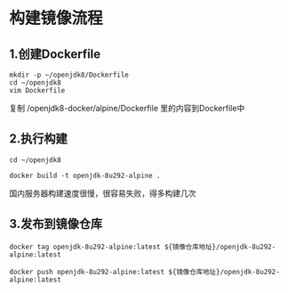 # 构建镜像流程

## 1.创建Dockerfile
```
mkdir -p ~/openjdk8/Dockerfile
cd ~/openjdk8
vim Dockerfile
```
复制 /openjdk8-docker/alpine/Dockerfile 里的内容到Dockerfile中

## 2.执行构建

```
cd ~/openjdk8

docker build -t openjdk-8u292-alpine .

```
国内服务器构建速度很慢，很容易失败，得多构建几次


## 3.发布到镜像仓库

```
docker tag openjdk-8u292-alpine:latest ${镜像仓库地址}/openjdk-8u292-alpine:latest

docker push openjdk-8u292-alpine:latest ${镜像仓库地址}/openjdk-8u292-alpine:latest

```
